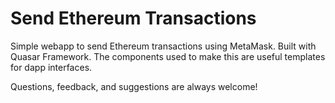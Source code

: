 # Send Ethereum Transactions

Simple webapp to send Ethereum transactions using MetaMask. Built with Quasar Framework. The components used to make this are useful templates for dapp interfaces.

Questions, feedback, and suggestions are always welcome!

